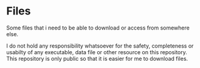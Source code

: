 # Files
Some files that i need to be able to download or access from somewhere else.

I do not hold any responsibility whatsoever for the safety, completeness or usabilty of any executable, data file or other resource on this repository.
This repository is only public so that it is easier for me to download files.
